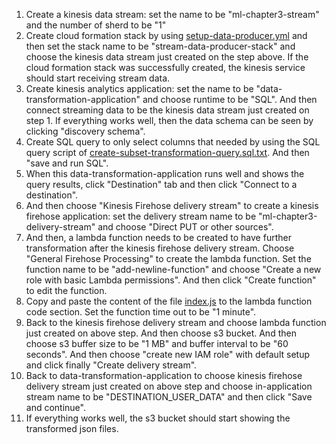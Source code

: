 1. Create a kinesis data stream: set the name to be "ml-chapter3-stream" and the number of sherd to be "1"
2. Create cloud formation stack by using [setup-data-producer.yml](./setup-data-producer.yml) and then set the stack name to be "stream-data-producer-stack" and choose the kinesis data stream just created on the step above. If the cloud formation stack was successfully created, the kinesis service should start receiving stream data.
3. Create kinesis analytics application: set the name to be "data-transformation-application" and choose runtime to be "SQL". And then connect streaming data to be the kinesis data stream just created on step 1. If everything works well, then the data schema can be seen by clicking "discovery schema".
4. Create SQL query to only select columns that needed by using the SQL query script of [create-subset-transformation-query.sql.txt](./create-subset-transformation-query.sql.txt). And then "save and run SQL".
5. When this data-transformation-application runs well and shows the query results, click "Destination" tab and then click "Connect to a destination".
6. And then choose "Kinesis Firehose delivery stream" to create a kinesis firehose application: set the delivery stream name to be "ml-chapter3-delivery-stream" and choose "Direct PUT or other sources".
7. And then, a lambda function needs to be created to have further transformation after the kinesis firehose delivery stream. Choose "General Firehose Processing" to create the lambda function. Set the function name to be "add-newline-function" and choose "Create a new role with basic Lambda permissions". And then click "Create function" to edit the function.
8. Copy and paste the content of the file [index.js](./index.js) to the lambda function code section. Set the function time out to be "1 minute".
9. Back to the kinesis firehose delivery stream and choose lambda function just created on above step. And then choose s3 bucket. And then choose s3 buffer size to be "1 MB" and buffer interval to be "60 seconds". And then choose "create new IAM role" with default setup and click finally "Create delivery stream".
10. Back to data-transformation-application to choose kinesis firehose delivery stream just created on above step and choose in-application stream name to be "DESTINATION_USER_DATA" and then click "Save and continue".
11. If everything works well, the s3 bucket should start showing the transformed json files.
